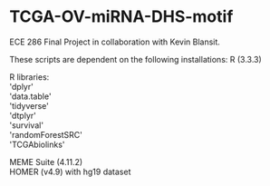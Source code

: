 # TCGA-OV-miRNA-DHS-motif
ECE 286 Final Project in collaboration with Kevin Blansit.


These scripts are dependent on the following installations:
  R (3.3.3)  
  
  R libraries:  
  'dplyr'  
  'data.table'  
  'tidyverse'  
  'dtplyr'  
  'survival'  
  'randomForestSRC'  
  'TCGAbiolinks'
  
  MEME Suite (4.11.2)  
  HOMER (v4.9) with hg19 dataset  

